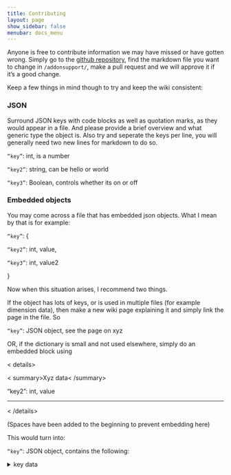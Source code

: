 ```yaml
---
title: Contributing
layout: page
show_sidebar: false
menubar: docs_menu
---
```


Anyone is free to contribute information we may have missed or have gotten wrong. Simply go to the [github repository](https://github.com/Cosmic-Mod/Cosmic-Mod.github.io/tree/main/addonsupport), find the markdown file you want to change in `/addonsupport/`, make a pull request and we will approve it if it’s a good change. 

Keep a few things in mind though to try and keep the wiki consistent:

### JSON

Surround JSON keys with code blocks as well as quotation marks, as they would appear in a file. And please provide a brief overview and what generic type the object is. Also try and seperate the keys per line, you will generally need two new lines for markdown to do so.

`“key”`: int, is a number

`“key2”`: string, can be hello or world

`“key3”`: Boolean, controls whether its on or off

### Embedded objects

You may come across a file that has embedded json objects. What I mean by that is for example:

`“key”`: {

  `“key2”`: int, value,

  `“key3”`: int, value2

}
 
Now when this situation arises, I recommend two things.

If the object has lots of keys, or is used in multiple files (for example dimension data), then make a new wiki page explaining it and simply link the page in the file. So

`“key”`: JSON object, see the page on xyz

OR, if the dictionary is small and not used elsewhere, simply do an embedded block using

< details>

< summary>Xyz data< /summary>

“key2”: int, value

***

< /details>

(Spaces have been added to the beginning to prevent embedding here)

This would turn into:

`“key”`: JSON object, contains the following:

<details>
<summary>key data</summary>

`“key2”`: int, value

`“key3”`: int, also value

***

</details>
